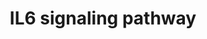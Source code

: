 ---
annotations:
- id: PW:0000516
  parent: regulatory pathway
  type: Pathway Ontology
  value: interleukin-6 signaling pathway
- id: PW:0000512
  parent: signaling pathway
  type: Pathway Ontology
  value: Interleukin mediated signaling pathway
authors:
- A.Pandey
- MaintBot
- Khanspers
- MartijnVanIersel
- NetPath
- Christine Chichester
- Mkutmon
- Joppe014
- Zari
- Susan
- L Dupuis
- Egonw
- Eweitz
citedin:
- link: PMC8431385
  title: Investigating the Molecular Processes behind the Cell-Specific Toxicity Response
    to Titanium Dioxide Nanobelts (2021)
- link: PMC7339012
  title: Hematopoietic stem-cell senescence and myocardial repair - Coronary artery
    disease genotype/phenotype analysis of post-MI myocardial regeneration response
    induced by CABG/CD133+ bone marrow hematopoietic stem cell treatment in RCT PERFECT
    Phase 3 (2020)
communities:
- CPTAC
description: 'IL-6 is a pleiotropic cytokine with important role in immune regulation,
  hematopoiesis, inflammation and oncogenesis. IL-6-type cytokines exert their action
  via the signal transducer gp130 that associates with IL6R in a cooperative manner
  to form a hexameric signal transducing complex, capable of activating the down stream
  mediators of this signaling pathway. This mechanism of signal transduction is shared
  by other members of the IL-6 type cytokines like IL-11, leukaemia inhibitory factor,
  oncostatin M, ciliary neurotrophic factor and cardiotrophin-1 that use gp130 as
  a common subunit of the signal transducing complex. IL-6 stimulation leads to the
  activation of JAK/STAT pathway. Both STAT1 and STAT3 are phosphorylated and are
  able to form homo- and heterodimers after activation leading to their nuclear localization
  and subsequent regulation of transcription of respective target genes. SHP-2 is
  one of the ubiquitous tyrosine phosphatases and IL-6 stimulation leads to the SHP2-dependent
  activation of MAPKs, it also links the Grb2-SOS complex and Gab1 to gp130. Phosphorylated
  Gab1 acts as an adapter and is involved in the indirect association of SHP-2 and
  PI-3 kinase. Downstream activation of Vav1, Rac-1 and MAP2K4 is necessary for the
  IL-6-mediated STAT3 phosphorylation and transactivation to accomplish its effects.
  STAT3 is also phosphorylated by PKCD and it causes inhibition of STAT3 DNA binding
  and transcriptional activity. PTPN11 and SOCS3 exert inhibitory function and thus
  lead to down regulation of the signaling cascade.  Please access this pathway at
  [http://www.netpath.org/netslim/IL_6_pathway.html NetSlim] database.  If you use
  this pathway, please cite the following paper: Kandasamy, K., Mohan, S. S., Raju,
  R., Keerthikumar, S., Kumar, G. S. S., Venugopal, A. K., Telikicherla, D., Navarro,
  J. D., Mathivanan, S., Pecquet, C., Gollapudi, S. K., Tattikota, S. G., Mohan, S.,
  Padhukasahasram, H., Subbannayya, Y., Goel, R., Jacob, H. K. C., Zhong, J., Sekhar,
  R., Nanjappa, V., Balakrishnan, L., Subbaiah, R., Ramachandra, Y. L., Rahiman, B.
  A., Prasad, T. S. K., Lin, J., Houtman, J. C. D., Desiderio, S., Renauld, J., Constantinescu,
  S. N., Ohara, O., Hirano, T., Kubo, M., Singh, S., Khatri, P., Draghici, S., Bader,
  G. D., Sander, C., Leonard, W. J. and Pandey, A. (2010). NetPath: A public resource
  of curated signal transduction pathways. <i>Genome Biology</i>. 11:R3.  Proteins
  on this pathway have targeted assays available via the [https://assays.cancer.gov/available_assays?wp_id=WP364
  CPTAC Assay Portal]'
last-edited: 2022-02-26
ndex: 40d4c867-8b60-11eb-9e72-0ac135e8bacf
organisms:
- Homo sapiens
redirect_from:
- /index.php/Pathway:WP364
- /instance/WP364
- /instance/WP364_rr121718
revision: r121718
schema-jsonld:
- '@context': https://schema.org/
  '@id': https://wikipathways.github.io/pathways/WP364.html
  '@type': Dataset
  creator:
    '@type': Organization
    name: WikiPathways
  description: 'IL-6 is a pleiotropic cytokine with important role in immune regulation,
    hematopoiesis, inflammation and oncogenesis. IL-6-type cytokines exert their action
    via the signal transducer gp130 that associates with IL6R in a cooperative manner
    to form a hexameric signal transducing complex, capable of activating the down
    stream mediators of this signaling pathway. This mechanism of signal transduction
    is shared by other members of the IL-6 type cytokines like IL-11, leukaemia inhibitory
    factor, oncostatin M, ciliary neurotrophic factor and cardiotrophin-1 that use
    gp130 as a common subunit of the signal transducing complex. IL-6 stimulation
    leads to the activation of JAK/STAT pathway. Both STAT1 and STAT3 are phosphorylated
    and are able to form homo- and heterodimers after activation leading to their
    nuclear localization and subsequent regulation of transcription of respective
    target genes. SHP-2 is one of the ubiquitous tyrosine phosphatases and IL-6 stimulation
    leads to the SHP2-dependent activation of MAPKs, it also links the Grb2-SOS complex
    and Gab1 to gp130. Phosphorylated Gab1 acts as an adapter and is involved in the
    indirect association of SHP-2 and PI-3 kinase. Downstream activation of Vav1,
    Rac-1 and MAP2K4 is necessary for the IL-6-mediated STAT3 phosphorylation and
    transactivation to accomplish its effects. STAT3 is also phosphorylated by PKCD
    and it causes inhibition of STAT3 DNA binding and transcriptional activity. PTPN11
    and SOCS3 exert inhibitory function and thus lead to down regulation of the signaling
    cascade.  Please access this pathway at [http://www.netpath.org/netslim/IL_6_pathway.html
    NetSlim] database.  If you use this pathway, please cite the following paper:
    Kandasamy, K., Mohan, S. S., Raju, R., Keerthikumar, S., Kumar, G. S. S., Venugopal,
    A. K., Telikicherla, D., Navarro, J. D., Mathivanan, S., Pecquet, C., Gollapudi,
    S. K., Tattikota, S. G., Mohan, S., Padhukasahasram, H., Subbannayya, Y., Goel,
    R., Jacob, H. K. C., Zhong, J., Sekhar, R., Nanjappa, V., Balakrishnan, L., Subbaiah,
    R., Ramachandra, Y. L., Rahiman, B. A., Prasad, T. S. K., Lin, J., Houtman, J.
    C. D., Desiderio, S., Renauld, J., Constantinescu, S. N., Ohara, O., Hirano, T.,
    Kubo, M., Singh, S., Khatri, P., Draghici, S., Bader, G. D., Sander, C., Leonard,
    W. J. and Pandey, A. (2010). NetPath: A public resource of curated signal transduction
    pathways. <i>Genome Biology</i>. 11:R3.  Proteins on this pathway have targeted
    assays available via the [https://assays.cancer.gov/available_assays?wp_id=WP364
    CPTAC Assay Portal]'
  keywords:
  - A2M
  - AGT
  - AKT1
  - BAD
  - BCL2L1
  - CREBBP
  - CRP
  - EP300
  - GAB1
  - GRB2
  - GSK3B
  - HCK
  - HDAC1
  - IL6
  - IL6R
  - IL6ST
  - IRF1
  - JAK1
  - JAK2
  - JUNB
  - MAP2K1
  - MAP2K2
  - MAP2K4
  - MAP3K7
  - MAPK1
  - MAPK3
  - NCOA1
  - NLK
  - PIK3R1
  - PIK3R2
  - PRDM1
  - PRKCD
  - PTPN11
  - RAC1
  - RPS6KB1
  - SHC1
  - SOCS3
  - SOS1
  - STAT1
  - STAT3
  - TIMP1
  - TYK2
  - VAV1
  - VIP
  license: CC0
  name: IL6 signaling pathway
seo: CreativeWork
title: IL6 signaling pathway
wpid: WP364
---